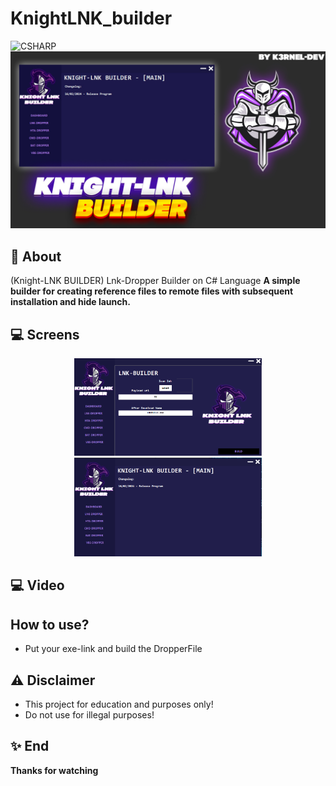 # KnightLNK_builder
![CSHARP](https://img.shields.io/badge/Language-CSHARP-aqua?style=for-the-badge&logo=CS)
![](BANNER.jpg)

## 📑 About
</b>(Knight-LNK BUILDER) Lnk-Dropper Builder on C# Language</b>
<strong>A simple builder for creating reference files to remote files with subsequent installation and hide launch.</strong>

## 💻 Screens
<p float="left" align="center">
  <img alt="screen" width="300" src="screen1.png">
  <img alt="screen" width="300" src="screen2.png">
</p> 

## 💻 Video




## How to use?
 * Put your exe-link and build the DropperFile


## ⚠️ Disclaimer
 * This project for education and purposes only!
 * Do not use for illegal purposes!

## ✨ End
<strong>Thanks for watching</strong>
